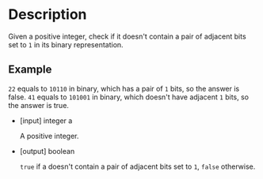 # Description

Given a positive integer, check if it doesn't contain a pair of adjacent bits set to `1` in its binary representation.

## Example

`22` equals to `10110` in binary, which has a pair of `1` bits, so the answer is false.
`41` equals to `101001` in binary, which doesn't have adjacent `1` bits, so the answer is true.

-   [input] integer a

    A positive integer.

-   [output] boolean

    `true` if a doesn't contain a pair of adjacent bits set to `1`, `false` otherwise.
